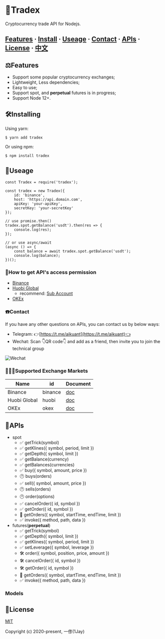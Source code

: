 # 💱Tradex
Cryptocurrency trade API for Nodejs.

## [Features](#features) · [Install](#installing) · [Useage](#useage) · [Contact](#contact) · [APIs](#apis) · [License](#license) · [中文](./README-CN.md)

## ⚖️Features <a id="features"></a>
* Support some popular cryptocurrency exchanges;
* Lightweight, Less dependencies;
* Easy to use;
* Support spot, and **perpetual** futures is in progress;
* Support Node 12+.

## 🛠Installing <a id="installing"></a>
Using yarn:

```
$ yarn add tradex
```

Or using npm:

```
$ npm install tradex
```

## 🎁Useage <a id="useage"></a>
```
const Tradex = require('tradex');

const tradex = new Tradex({
    id: 'binance',
    host: 'https://api.domain.com',
    apiKey: 'your-apiKey',
    secretKey: 'your-secretKey'
});

// use promise.then()
tradex.spot.getBalance('usdt').then(res => {
    console.log(res);
});

// or use async/await
(async () => {
    const balance = await tradex.spot.getBalance('usdt');
    console.log(balance);
})();
```

### 🔐How to get API's access permission
* [Binance](https://www.binance.com/en/usercenter/settings/api-management)
* [Huobi Global](https://www.huobi.com/en-us/apikey/)
    * recommend: [Sub Account](https://account.huobi.com/en-us/subaccount/add)
* [OKEx](https://www.okex.com/account/users/myApi)

### ☎️Contact <a id="contact"></a>
If you have any other questions on APIs, you can contact us by below ways:

* Telegram: 👉[https://t.me/aikuant](https://t.me/aikuant)👈
* Wechat: Scan 👇QR code👇 and add as a friend, then invite you to join the technical group

![Wechat](./static/wechat.png)

### 🏋🏻‍♂️Supported Exchange Markets

| Name | id | Document |
| ---- | ---- | ---- |
| Binance | binance | [doc](https://binance-docs.github.io/apidocs/spot/en/) |
| Huobi Global | huobi | [doc](https://huobiapi.github.io/docs/spot/v1/en/) |
| OKEx | okex | [doc](https://www.okex.com/docs/en/) |

## 📖APIs <a id="apis"></a>
* spot
    * ✅ getTrick(symbol)
    * ✅ getKlines({ symbol, period, limit })
    * ✅ getDepth({ symbol, limit })
    * ✅ getBalance(currency)
    * ✅ getBalances(currencies)
    * ✅ buy({ symbol, amount, price })
    * 🕐 buys(orders)
    * ✅ sell({ symbol, amount, price })
    * 🕐 sells(orders)
    * 🕐 order(options)
    * ✅ cancelOrder({ id, symbol })
    * ✅ getOrder({ id, symbol })
    * 🚧 getOrders({ symbol, startTime, endTime, limit })
    * ✅ invoke({ method, path, data })
* futures(**perpetual**)
    * ✅ getTrick(symbol)
    * ✅ getDepth({ symbol, limit })
    * ✅ getKlines({ symbol, period, limit })
    * ✅ setLeverage({ symbol, leverage })
    * 🛠 order({ symbol, position, price, amount })
    * 🛠 cancelOrder({ id, symbol })
    * 🛠 getOrder({ id, symbol })
    * 🚧 getOrders({ symbol, startTime, endTime, limit })
    * ✅ invoke({ method, path, data })

### Models

## 📄License <a id="license"></a>
[MIT](https://opensource.org/licenses/MIT)

Copyright (c) 2020-present, 一俢(1Jay)
